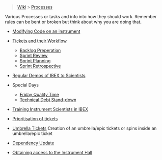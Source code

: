> [Wiki](Home) > [Processes](Processes)

Various Processes or tasks and info into how they should work. Remember rules can be bent or broken but think about why you are doing that.

- [Modifying Code on an instrument](Modifying-Code-on-an-instrument)

- [Tickets and their Workflow](Tickets-and-their-Workflow)
    - [Backlog Preperation](Backlog-Preperation)
    - [Sprint Review](Sprint-Review)
    - [Sprint Planning](Sprint-Planning)
    - [Sprint Retrospective](Sprint-Retrospective)

- [Regular Demos of IBEX to Scientists](Regular-Demos-of-IBEX-to-Scientists) 

- Special Days
    - [Friday Quality Time](Friday-Quality-Time) 
    - [Technical Debt Stand-down](Technical-Debt-Stand-down)

- [Training Instrument Scientists in IBEX](Training-Instrument-Scientists-in-IBEX)

- [Prioritisation of tickets](Prioritisation-of-Tickets)

- [Umbrella Tickets](Umbrella-Tickets) Creation of an umbrella/epic tickets or spins inside an umbrella/epic ticket

- [Dependency Update](Dependency-updates)

- [Obtaining access to the Instrument Hall](Obtaining-access-to-the-Instrument-Hall)
